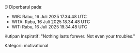 ⏰ Diperbarui pada:
- WIB: Rabu, 16 Juli 2025 17.34.48 UTC
- WITA: Rabu, 16 Juli 2025 18.34.48 UTC
- WIT: Rabu, 16 Juli 2025 19.34.48 UTC

Kutipan Inspiratif:
"Nothing lasts forever. Not even your troubles."


Kategori: motivational

